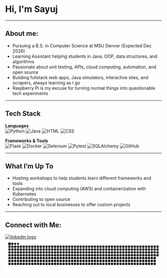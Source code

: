 # Hi, I'm Sayuj 

---

## About me:
- Pursuing a B.S. in Computer Science at MSU Denver (Expected Dec 2026)
- Learning Assistant helping students in Java, OOP, data structures, and algorithms
- Passionate about unit testing, APIs, cloud computing, automation, and open source
- Building fullstack web apps, Java simulators, interactive sites, and scrapers, always learning as I go
- Raspberry Pi is my excuse for turning normal things into questionable tech experiments

---

## Tech Stack  

**Languages**  
![Python](https://img.shields.io/badge/Python-3776AB?style=for-the-badge&logo=python&logoColor=white) 
![Java](https://img.shields.io/badge/Java-ED8B00?style=for-the-badge&logo=openjdk&logoColor=white) 
![HTML](https://img.shields.io/badge/HTML5-E34F26?style=for-the-badge&logo=html5&logoColor=white) 
![CSS](https://img.shields.io/badge/CSS3-1572B6?style=for-the-badge&logo=css3&logoColor=white)  

**Frameworks & Tools**  
![Flask](https://img.shields.io/badge/Flask-000000?style=for-the-badge&logo=flask&logoColor=white) 
![Docker](https://img.shields.io/badge/Docker-2496ED?style=for-the-badge&logo=docker&logoColor=white) 
![Selenium](https://img.shields.io/badge/Selenium-43B02A?style=for-the-badge&logo=selenium&logoColor=white) 
![Pytest](https://img.shields.io/badge/Pytest-0A9EDC?style=for-the-badge&logo=pytest&logoColor=white) 
![SQLAlchemy](https://img.shields.io/badge/SQLAlchemy-323232?style=for-the-badge&logo=databricks&logoColor=white) 
![GitHub](https://img.shields.io/badge/GitHub-181717?style=for-the-badge&logo=github&logoColor=white)  

---

## What I’m Up To  

- Hosting workshops to help students learn different frameworks and tools
- Expanding into cloud computing (AWS) and containerization with Kubernetes
- Contributing to open source  
- Reaching out to local businesses to offer custom projects

---

## Connect with Me:
<div align="left">
  <a href="https://www.linkedin.com/in/sayujs" target="_blank">
    <img src="https://raw.githubusercontent.com/maurodesouza/profile-readme-generator/master/src/assets/icons/social/linkedin/default.svg" width="52" height="40" alt="linkedin logo" />
  </a>  

<div align="left">
<img src="https://raw.githubusercontent.com/sayuj1998/sayuj1998/output/snake.svg" alt="Snake animation" />
</div>

